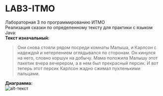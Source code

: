 # LAB3-ITMO
Лабораторная 3 по программированию ИТМО  
Реализация сказки по определенному тексту для практики с языком Java:  
**Текст изначальный:**
>Они снова стояли рядом посреди комнаты Малыша, и Карлсон с надеждой и нетерпением оглядывался по сторонам. Он кинулся на него, словно коршун на добычу. Мама положила Малышу этот пакетик вчера вечерером, а в нем был прекрасный персик. И вот теперь этот персик Карлсон жадно сжимал пухленькими пальцами.       
  
**Диаграмма:**  
![alt-текст](https://i.ibb.co/WyHQtY8/Package-company2.png "Текст заголовка логотипа 1")

